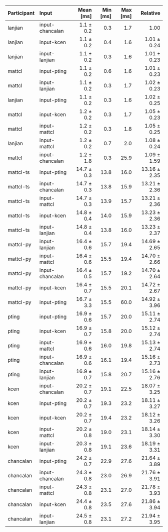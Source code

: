 | Participant | Input | Mean [ms] | Min [ms] | Max [ms] | Relative |
|:---|:---|---:|---:|---:|---:|
| lanjian | input-chancalan | 1.1 ± 0.2 | 0.3 | 1.7 | 1.00 |
| lanjian | input-kcen | 1.1 ± 0.2 | 0.4 | 1.6 | 1.01 ± 0.24 |
| lanjian | input-lanjian | 1.1 ± 0.2 | 0.3 | 1.6 | 1.01 ± 0.23 |
| mattcl | input-pting | 1.1 ± 0.2 | 0.6 | 1.6 | 1.01 ± 0.23 |
| mattcl | input-lanjian | 1.1 ± 0.2 | 0.3 | 1.7 | 1.02 ± 0.23 |
| lanjian | input-pting | 1.1 ± 0.2 | 0.3 | 1.6 | 1.02 ± 0.25 |
| mattcl | input-kcen | 1.2 ± 0.2 | 0.3 | 1.7 | 1.05 ± 0.23 |
| mattcl | input-mattcl | 1.2 ± 0.2 | 0.3 | 1.8 | 1.05 ± 0.25 |
| lanjian | input-mattcl | 1.2 ± 0.2 | 0.7 | 2.0 | 1.08 ± 0.24 |
| mattcl | input-chancalan | 1.2 ± 1.8 | 0.3 | 25.9 | 1.09 ± 1.59 |
| mattcl-ts | input-pting | 14.7 ± 0.3 | 13.8 | 16.0 | 13.16 ± 2.35 |
| mattcl-ts | input-chancalan | 14.7 ± 0.3 | 13.8 | 15.9 | 13.21 ± 2.36 |
| mattcl-ts | input-mattcl | 14.7 ± 0.3 | 13.9 | 15.7 | 13.21 ± 2.36 |
| mattcl-ts | input-kcen | 14.8 ± 0.4 | 14.0 | 15.9 | 13.23 ± 2.36 |
| mattcl-ts | input-lanjian | 14.8 ± 0.4 | 13.8 | 16.0 | 13.23 ± 2.37 |
| mattcl-py | input-lanjian | 16.4 ± 0.6 | 15.7 | 19.4 | 14.69 ± 2.65 |
| mattcl-py | input-mattcl | 16.4 ± 0.6 | 15.5 | 19.4 | 14.70 ± 2.66 |
| mattcl-py | input-chancalan | 16.4 ± 0.5 | 15.7 | 19.2 | 14.70 ± 2.64 |
| mattcl-py | input-kcen | 16.4 ± 0.7 | 15.5 | 20.1 | 14.72 ± 2.67 |
| mattcl-py | input-pting | 16.7 ± 3.3 | 15.5 | 60.0 | 14.92 ± 3.96 |
| pting | input-pting | 16.9 ± 0.6 | 15.7 | 20.0 | 15.11 ± 2.74 |
| pting | input-kcen | 16.9 ± 0.7 | 15.8 | 20.0 | 15.12 ± 2.74 |
| pting | input-mattcl | 16.9 ± 0.6 | 16.0 | 19.8 | 15.13 ± 2.74 |
| pting | input-chancalan | 16.9 ± 0.6 | 16.1 | 19.4 | 15.16 ± 2.73 |
| pting | input-lanjian | 16.9 ± 0.7 | 15.8 | 20.7 | 15.16 ± 2.76 |
| kcen | input-chancalan | 20.2 ± 0.7 | 19.1 | 22.5 | 18.07 ± 3.25 |
| kcen | input-pting | 20.2 ± 0.7 | 19.3 | 23.2 | 18.11 ± 3.27 |
| kcen | input-kcen | 20.2 ± 0.7 | 19.4 | 23.2 | 18.12 ± 3.26 |
| kcen | input-mattcl | 20.2 ± 0.8 | 19.0 | 23.1 | 18.14 ± 3.30 |
| kcen | input-lanjian | 20.3 ± 0.8 | 19.1 | 23.6 | 18.19 ± 3.31 |
| chancalan | input-pting | 24.2 ± 0.7 | 22.9 | 27.6 | 21.64 ± 3.89 |
| chancalan | input-chancalan | 24.3 ± 0.8 | 23.0 | 26.9 | 21.76 ± 3.91 |
| chancalan | input-mattcl | 24.3 ± 0.8 | 23.1 | 27.0 | 21.78 ± 3.93 |
| chancalan | input-kcen | 24.4 ± 0.8 | 23.5 | 27.6 | 21.86 ± 3.94 |
| chancalan | input-lanjian | 24.5 ± 0.8 | 23.1 | 27.2 | 21.94 ± 3.95 |
